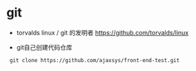 # git

- torvalds
  linux / git 的发明者
  https://github.com/torvalds/linux



- git自己创建代码仓库

```
 git clone https://github.com/ajaxsys/front-end-test.git
```


